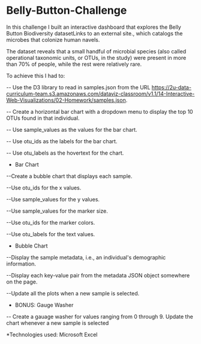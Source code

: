 # Belly-Button-Challenge

In this challenge I built an interactive dashboard that explores the Belly Button Biodiversity datasetLinks to an external site., 
which catalogs the microbes that colonize human navels.

The dataset reveals that a small handful of microbial species (also called operational taxonomic units, or OTUs, in the study) were present in
more than 70% of people, while the rest were relatively rare.

To achieve this I had to:

 -- Use the D3 library to read in samples.json from the URL https://2u-data-curriculum-team.s3.amazonaws.com/dataviz-classroom/v1.1/14-Interactive-Web-Visualizations/02-Homework/samples.json.

-- Create a horizontal bar chart with a dropdown menu to display the top 10 OTUs found in that individual.

-- Use sample_values as the values for the bar chart.

-- Use otu_ids as the labels for the bar chart.

-- Use otu_labels as the hovertext for the chart.

- Bar Chart

--Create a bubble chart that displays each sample.

--Use otu_ids for the x values.

--Use sample_values for the y values.

--Use sample_values for the marker size.

--Use otu_ids for the marker colors.

--Use otu_labels for the text values.

- Bubble Chart

--Display the sample metadata, i.e., an individual's demographic information.

--Display each key-value pair from the metadata JSON object somewhere on the page.

--Update all the plots when a new sample is selected.

- BONUS: Gauge Washer

-- Create a gauage washer for values ranging from 0 through 9. Update the chart whenever a new sample is selected

*Technologies used: Microsoft Excel

